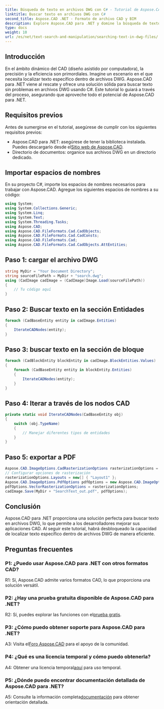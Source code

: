 ```yaml
---
title: Búsqueda de texto en archivos DWG con C# - Tutorial de Aspose.CAD
linktitle: Buscar texto en archivos DWG con C#
second_title: Aspose.CAD .NET - Formato de archivo CAD y BIM
description: Explore Aspose.CAD para .NET y domine la búsqueda de texto en archivos DWG con esta guía paso a paso. ¡Impulse sus aplicaciones CAD hoy!
type: docs
weight: 10
url: /es/net/text-search-and-manipulation/searching-text-in-dwg-files/
---
```

## Introducción

En el ámbito dinámico del CAD (diseño asistido por computadora), la precisión y la eficiencia son primordiales. Imagine un escenario en el que necesita localizar texto específico dentro de archivos DWG. Aspose.CAD para .NET viene al rescate y ofrece una solución sólida para buscar texto sin problemas en archivos DWG usando C#. Este tutorial lo guiará a través del proceso, asegurando que aproveche todo el potencial de Aspose.CAD para .NET.

## Requisitos previos

Antes de sumergirse en el tutorial, asegúrese de cumplir con los siguientes requisitos previos:
-  Aspose.CAD para .NET: asegúrese de tener la biblioteca instalada. Puedes descargarlo desde el[Sitio web de Aspose.CAD](https://releases.aspose.com/cad/net/).
- Directorio de documentos: organice sus archivos DWG en un directorio dedicado.

## Importar espacios de nombres

En su proyecto C#, importe los espacios de nombres necesarios para trabajar con Aspose.CAD. Agregue los siguientes espacios de nombres a su código:

```csharp
using System;
using System.Collections.Generic;
using System.Linq;
using System.Text;
using System.Threading.Tasks;
using Aspose.CAD;
using Aspose.CAD.FileFormats.Cad.CadObjects;
using Aspose.CAD.FileFormats.Cad.CadConsts;
using Aspose.CAD.FileFormats.Cad;
using Aspose.CAD.FileFormats.Cad.CadObjects.AttEntities;
```

## Paso 1: cargar el archivo DWG

```csharp
string MyDir = "Your Document Directory";
string sourceFilePath = MyDir + "search.dwg";
using (CadImage cadImage = (CadImage)Image.Load(sourceFilePath))
{
    // Tu código aquí
}
```

## Paso 2: Buscar texto en la sección Entidades

```csharp
foreach (CadBaseEntity entity in cadImage.Entities)
{
    IterateCADNodes(entity);
}
```

## Paso 3: buscar texto en la sección de bloque

```csharp
foreach (CadBlockEntity blockEntity in cadImage.BlockEntities.Values)
{
    foreach (CadBaseEntity entity in blockEntity.Entities)
    {
        IterateCADNodes(entity);
    }
}
```

## Paso 4: Iterar a través de los nodos CAD

```csharp
private static void IterateCADNodes(CadBaseEntity obj)
{
    switch (obj.TypeName)
    {
        // Manejar diferentes tipos de entidades
    }
}
```

## Paso 5: exportar a PDF

```csharp
Aspose.CAD.ImageOptions.CadRasterizationOptions rasterizationOptions = new Aspose.CAD.ImageOptions.CadRasterizationOptions();
// Configurar opciones de rasterización
rasterizationOptions.Layouts = new[] { "Layout1" };
Aspose.CAD.ImageOptions.PdfOptions pdfOptions = new Aspose.CAD.ImageOptions.PdfOptions();
pdfOptions.VectorRasterizationOptions = rasterizationOptions;
cadImage.Save(MyDir + "SearchText_out.pdf", pdfOptions);
```

## Conclusión

Aspose.CAD para .NET proporciona una solución perfecta para buscar texto en archivos DWG, lo que permite a los desarrolladores mejorar sus aplicaciones CAD. Al seguir este tutorial, habrá desbloqueado la capacidad de localizar texto específico dentro de archivos DWG de manera eficiente.

## Preguntas frecuentes

### P1: ¿Puedo usar Aspose.CAD para .NET con otros formatos CAD?

R1: Sí, Aspose.CAD admite varios formatos CAD, lo que proporciona una solución versátil.

### P2: ¿Hay una prueba gratuita disponible de Aspose.CAD para .NET?

 R2: Sí, puedes explorar las funciones con el[prueba gratis](https://releases.aspose.com/).

### P3: ¿Cómo puedo obtener soporte para Aspose.CAD para .NET?

 A3: Visita el[Foro Aspose.CAD](https://forum.aspose.com/c/cad/19) para el apoyo de la comunidad.

### P4: ¿Qué es una licencia temporal y cómo puedo obtenerla?

 A4: Obtener una licencia temporal[aquí](https://purchase.aspose.com/temporary-license/) para uso temporal.

### P5: ¿Dónde puedo encontrar documentación detallada de Aspose.CAD para .NET?

 A5: Consulte la información completa[documentación](https://reference.aspose.com/cad/net/) para obtener orientación detallada.
